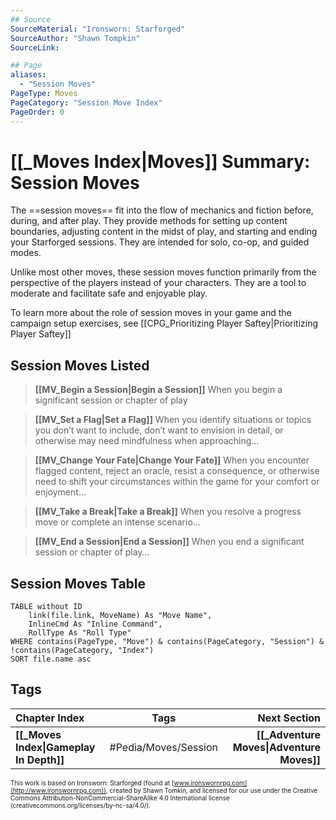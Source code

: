 ```yaml
---
## Source
SourceMaterial: "Ironsworn: Starforged"
SourceAuthor: "Shawn Tompkin"
SourceLink: 

## Page
aliases:
  - "Session Moves"
PageType: Moves
PageCategory: "Session Move Index"
PageOrder: 0
---
```


# [[_Moves Index|Moves]] Summary: Session Moves
The ==session moves== fit into the flow of mechanics and fiction before, during, and after play. They provide methods for setting up content boundaries, adjusting content in the midst of play, and starting and ending your Starforged sessions. They are intended for solo, co-op, and guided modes.

Unlike most other moves, these session moves function primarily from the perspective of the players instead of your characters. They are a tool to moderate and facilitate safe and enjoyable play.

To learn more about the role of session moves in your game and the campaign setup exercises, see [[CPG_Prioritizing Player Saftey|Prioritizing Player Saftey]]

## Session Moves Listed
> **[[MV_Begin a Session|Begin a Session]]**
> When you begin a significant session or chapter of play

> **[[MV_Set a Flag|Set a Flag]]**
> When you identify situations or topics you don’t want to include, don’t want to envision in detail, or otherwise may need mindfulness when approaching…

> **[[MV_Change Your Fate|Change Your Fate]]**
> When you encounter flagged content, reject an oracle, resist a consequence, or otherwise need to shift your circumstances within the game for your comfort or enjoyment…

> **[[MV_Take a Break|Take a Break]]**
> When you resolve a progress move or complete an intense scenario…

> **[[MV_End a Session|End a Session]]**
> When you end a significant session or chapter of play…




## Session Moves Table
```dataview
TABLE without ID
	link(file.link, MoveName) As "Move Name",
	InlineCmd As "Inline Command",
	RollType As "Roll Type"
WHERE contains(PageType, "Move") & contains(PageCategory, "Session") & !contains(PageCategory, "Index")
SORT file.name asc
```

## Tags
| Chapter Index | Tags | Next Section | 
| :--- | :---: | ---: |
| **[[_Moves Index\|Gameplay In Depth]]** | #Pedia/Moves/Session | **[[_Adventure Moves\|Adventure Moves]]** |

<font size=-2>This work is based on Ironsworn: Starforged (found at [www.ironswornrpg.com](http://www.ironswornrpg.com)), created by Shawn Tomkin, and licensed for our use under the Creative Commons Attribution-NonCommercial-ShareAlike 4.0 International license  (creativecommons.org/licenses/by-nc-sa/4.0/).</font>